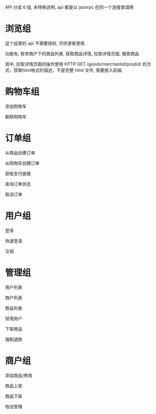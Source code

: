 
API 分成 6 组, 未特殊说明, api 都是以 jsonrpc 在同一个连接里调用

# 浏览组

这个组里的 api 不需要授权, 可供游客使用.

功能有, 枚举商户下的商品列表, 获取商品详情, 拉取详情页面, 搜索商品

其中, 拉取详情页面的操作使用 HTTP GET /goods/merchantid/prodid/ 的方式，获取html格式的描述，不是完整 html 文件, 需要嵌入前端.


# 购物车组

添加购物车

删除购物车


# 订单组

从商品创建订单

从购物车创建订单

获取支付链接

查询订单状态

取消订单

# 用户组


登录

快速登录

注销


# 管理组

用户列表

商户列表

商品列表

禁用用户

下架商品

强制退款

# 商户组

添加商品/修改

商品上架

商品下架

物流管理
